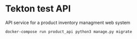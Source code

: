 # Tekton test API

API service for a product inventory managment web system

`
docker-compose run product_api python3 manage.py migrate
`
